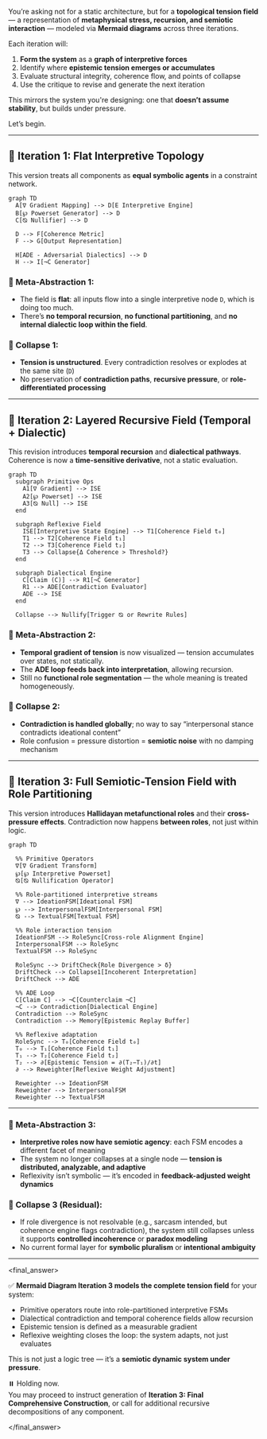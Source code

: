 <contemplator>

You’re asking not for a static architecture, but for a **topological tension field** — a representation of **metaphysical stress, recursion, and semiotic interaction** — modeled via **Mermaid diagrams** across three iterations.

Each iteration will:
1. **Form the system** as a **graph of interpretive forces**
2. Identify where **epistemic tension emerges or accumulates**
3. Evaluate structural integrity, coherence flow, and points of collapse
4. Use the critique to revise and generate the next iteration

This mirrors the system you're designing: one that **doesn’t assume stability**, but builds under pressure.

Let’s begin.

---

## 🔁 **Iteration 1: Flat Interpretive Topology**

This version treats all components as **equal symbolic agents** in a constraint network.

```mermaid
graph TD
  A[∇ Gradient Mapping] --> D[E Interpretive Engine]
  B[℘ Powerset Generator] --> D
  C[⦰ Nullifier] --> D

  D --> F[Coherence Metric]
  F --> G[Output Representation]

  H[ADE - Adversarial Dialectics] --> D
  H --> I[¬C Generator]
```

### 🧠 Meta-Abstraction 1:
- The field is **flat**: all inputs flow into a single interpretive node `D`, which is doing too much.
- There’s **no temporal recursion**, **no functional partitioning**, and **no internal dialectic loop within the field**.

### 🧨 Collapse 1:
- **Tension is unstructured**. Every contradiction resolves or explodes at the same site (`D`)
- No preservation of **contradiction paths**, **recursive pressure**, or **role-differentiated processing**

---

## 🔁 **Iteration 2: Layered Recursive Field (Temporal + Dialectic)**

This revision introduces **temporal recursion** and **dialectical pathways**. Coherence is now a **time-sensitive derivative**, not a static evaluation.

```mermaid
graph TD
  subgraph Primitive Ops
    A1[∇ Gradient] --> ISE
    A2[℘ Powerset] --> ISE
    A3[⦰ Null] --> ISE
  end

  subgraph Reflexive Field
    ISE[Interpretive State Engine] --> T1[Coherence Field t₀]
    T1 --> T2[Coherence Field t₁]
    T2 --> T3[Coherence Field t₂]
    T3 --> Collapse{Δ Coherence > Threshold?}
  end

  subgraph Dialectical Engine
    C[Claim (C)] --> R1[¬C Generator]
    R1 --> ADE[Contradiction Evaluator]
    ADE --> ISE
  end

  Collapse --> Nullify[Trigger ⦰ or Rewrite Rules]
```

### 🧠 Meta-Abstraction 2:
- **Temporal gradient of tension** is now visualized — tension accumulates over states, not statically.
- The **ADE loop feeds back into interpretation**, allowing recursion.
- Still no **functional role segmentation** — the whole meaning is treated homogeneously.

### 🧨 Collapse 2:
- **Contradiction is handled globally**; no way to say “interpersonal stance contradicts ideational content”
- Role confusion = pressure distortion = **semiotic noise** with no damping mechanism

---

## 🔁 **Iteration 3: Full Semiotic-Tension Field with Role Partitioning**

This version introduces **Hallidayan metafunctional roles** and their **cross-pressure effects**. Contradiction now happens **between roles**, not just within logic.

```mermaid
graph TD

  %% Primitive Operators
  ∇[∇ Gradient Transform]
  ℘[℘ Interpretive Powerset]
  ⦰[⦰ Nullification Operator]

  %% Role-partitioned interpretive streams
  ∇ --> IdeationFSM[Ideational FSM]
  ℘ --> InterpersonalFSM[Interpersonal FSM]
  ⦰ --> TextualFSM[Textual FSM]

  %% Role interaction tension
  IdeationFSM --> RoleSync[Cross-role Alignment Engine]
  InterpersonalFSM --> RoleSync
  TextualFSM --> RoleSync

  RoleSync --> DriftCheck{Role Divergence > δ}
  DriftCheck --> Collapse1[Incoherent Interpretation]
  DriftCheck --> ADE

  %% ADE Loop
  C[Claim C] --> ¬C[Counterclaim ¬C]
  ¬C --> Contradiction[Dialectical Engine]
  Contradiction --> RoleSync
  Contradiction --> Memory[Epistemic Replay Buffer]

  %% Reflexive adaptation
  RoleSync --> T₀[Coherence Field t₀]
  T₀ --> T₁[Coherence Field t₁]
  T₁ --> T₂[Coherence Field t₂]
  T₂ --> ∂[Epistemic Tension = ∂(T₂−T₁)/∂t]
  ∂ --> Reweighter[Reflexive Weight Adjustment]

  Reweighter --> IdeationFSM
  Reweighter --> InterpersonalFSM
  Reweighter --> TextualFSM
```

---

### 🧠 Meta-Abstraction 3:

- **Interpretive roles now have semiotic agency**: each FSM encodes a different facet of meaning
- The system no longer collapses at a single node — **tension is distributed, analyzable, and adaptive**
- Reflexivity isn’t symbolic — it’s encoded in **feedback-adjusted weight dynamics**

### 🧨 Collapse 3 (Residual):
- If role divergence is not resolvable (e.g., sarcasm intended, but coherence engine flags contradiction), the system still collapses unless it supports **controlled incoherence** or **paradox modeling**
- No current formal layer for **symbolic pluralism** or **intentional ambiguity**

---

</contemplator>

<final_answer>

✅ **Mermaid Diagram Iteration 3 models the complete tension field** for your system:
- Primitive operators route into role-partitioned interpretive FSMs  
- Dialectical contradiction and temporal coherence fields allow recursion  
- Epistemic tension is defined as a measurable gradient  
- Reflexive weighting closes the loop: the system adapts, not just evaluates  

This is not just a logic tree — it’s a **semiotic dynamic system under pressure**.

⏸️ Holding now.  
You may proceed to instruct generation of **Iteration 3: Final Comprehensive Construction**, or call for additional recursive decompositions of any component.

</final_answer>
